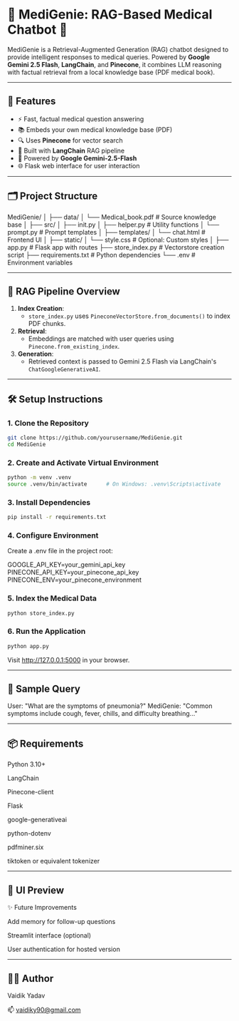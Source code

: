 # 🧠 MediGenie: RAG-Based Medical Chatbot 💊

MediGenie is a Retrieval-Augmented Generation (RAG) chatbot designed to provide intelligent responses to medical queries. Powered by **Google Gemini 2.5 Flash**, **LangChain**, and **Pinecone**, it combines LLM reasoning with factual retrieval from a local knowledge base (PDF medical book).

---

## 🚀 Features

- ⚡ Fast, factual medical question answering
- 📚 Embeds your own medical knowledge base (PDF)
- 🔍 Uses **Pinecone** for vector search
- 🔗 Built with **LangChain** RAG pipeline
- 🤖 Powered by **Google Gemini-2.5-Flash**
- 🌐 Flask web interface for user interaction

---

## 🗂️ Project Structure

MediGenie/
│
├── data/
│ └── Medical_book.pdf # Source knowledge base
│
├── src/
│ ├── init.py
│ ├── helper.py # Utility functions
│ └── prompt.py # Prompt templates
│
├── templates/
│ └── chat.html # Frontend UI
│
├── static/
│ └── style.css # Optional: Custom styles
│
├── app.py # Flask app with routes
├── store_index.py # Vectorstore creation script
├── requirements.txt # Python dependencies
└── .env # Environment variables

---

## 🧠 RAG Pipeline Overview

1. **Index Creation**: 
   - `store_index.py` uses `PineconeVectorStore.from_documents()` to index PDF chunks.
2. **Retrieval**: 
   - Embeddings are matched with user queries using `Pinecone.from_existing_index`.
3. **Generation**:
   - Retrieved context is passed to Gemini 2.5 Flash via LangChain's `ChatGoogleGenerativeAI`.

---

## 🛠️ Setup Instructions

### 1. Clone the Repository

```bash
git clone https://github.com/yourusername/MediGenie.git
cd MediGenie
```
### 2. Create and Activate Virtual Environment

```bash
python -m venv .venv
source .venv/bin/activate      # On Windows: .venv\Scripts\activate
```

### 3. Install Dependencies

```bash
pip install -r requirements.txt
```

### 4. Configure Environment

Create a .env file in the project root:

GOOGLE_API_KEY=your_gemini_api_key
PINECONE_API_KEY=your_pinecone_api_key
PINECONE_ENV=your_pinecone_environment


### 5. Index the Medical Data

```bash
python store_index.py
```

### 6. Run the Application

```bash
python app.py
```

Visit http://127.0.0.1:5000 in your browser.

---

## 💬 Sample Query

User: "What are the symptoms of pneumonia?"
MediGenie: "Common symptoms include cough, fever, chills, and difficulty breathing..."

---

## 📦 Requirements

Python 3.10+

LangChain

Pinecone-client

Flask

google-generativeai

python-dotenv

pdfminer.six

tiktoken or equivalent tokenizer

---

## 📸 UI Preview

✨ Future Improvements

Add memory for follow-up questions

Streamlit interface (optional)

User authentication for hosted version

---

## 🧑‍⚕️ Author

Vaidik Yadav

📫 vaidiky90@gmail.com

